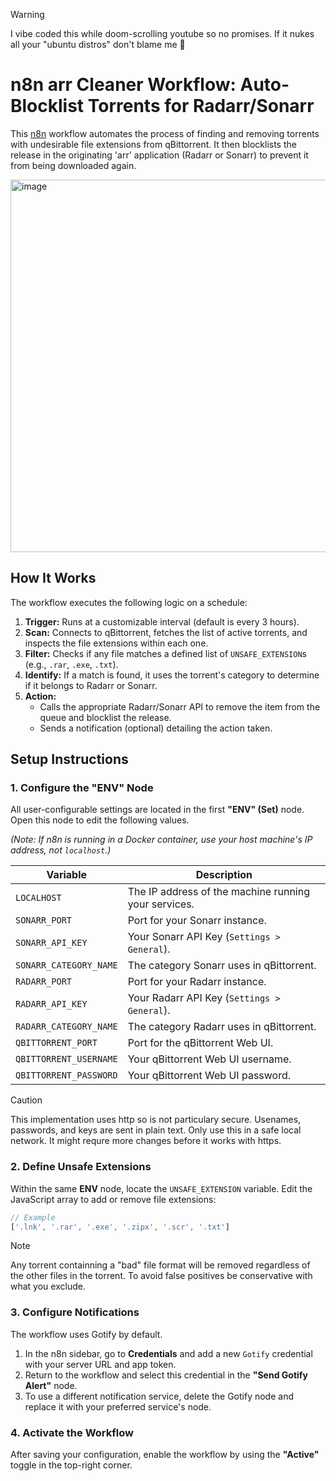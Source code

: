 > [!WARNING]  
> I vibe coded this while doom-scrolling youtube so no promises. If it nukes all your "ubuntu distros" don't blame me 🙈


# n8n arr Cleaner Workflow: Auto-Blocklist Torrents for Radarr/Sonarr

This [n8n](https://docs.n8n.io/hosting/) workflow automates the process of finding and removing torrents with undesirable file extensions from qBittorrent. It then blocklists the release in the originating 'arr' application (Radarr or Sonarr) to prevent it from being downloaded again.

<img width="2150" height="596" alt="image" src="https://github.com/user-attachments/assets/acd3d853-03bf-4263-bc12-20af5e9e2ead" />


## How It Works

The workflow executes the following logic on a schedule:

1.  **Trigger:** Runs at a customizable interval (default is every 3 hours).
2.  **Scan:** Connects to qBittorrent, fetches the list of active torrents, and inspects the file extensions within each one.
3.  **Filter:** Checks if any file matches a defined list of `UNSAFE_EXTENSION`s (e.g., `.rar`, `.exe`, `.txt`).
4.  **Identify:** If a match is found, it uses the torrent's category to determine if it belongs to Radarr or Sonarr.
5.  **Action:**
    *   Calls the appropriate Radarr/Sonarr API to remove the item from the queue and blocklist the release.
    *   Sends a notification (optional) detailing the action taken.

## Setup Instructions

### 1. Configure the "ENV" Node

All user-configurable settings are located in the first **"ENV" (Set)** node. Open this node to edit the following values.

*(Note: If n8n is running in a Docker container, use your host machine's IP address, not `localhost`.)*

| Variable               | Description                                           |
| ---------------------- | ----------------------------------------------------- |
| `LOCALHOST`            | The IP address of the machine running your services.  |
| `SONARR_PORT`          | Port for your Sonarr instance.                        |
| `SONARR_API_KEY`       | Your Sonarr API Key (`Settings > General`).           |
| `SONARR_CATEGORY_NAME` | The category Sonarr uses in qBittorrent.              |
| `RADARR_PORT`          | Port for your Radarr instance.                        |
| `RADARR_API_KEY`       | Your Radarr API Key (`Settings > General`).           |
| `RADARR_CATEGORY_NAME` | The category Radarr uses in qBittorrent.              |
| `QBITTORRENT_PORT`     | Port for the qBittorrent Web UI.                      |
| `QBITTORRENT_USERNAME` | Your qBittorrent Web UI username.                     |
| `QBITTORRENT_PASSWORD` | Your qBittorrent Web UI password.                     |


> [!CAUTION]
> This implementation uses http so is not particulary secure. Usenames, passwords, and keys are sent in plain text. Only use this in a safe local network. It might requre more changes before it works with https.


### 2. Define Unsafe Extensions

Within the same **ENV** node, locate the `UNSAFE_EXTENSION` variable. Edit the JavaScript array to add or remove file extensions:

```javascript
// Example
['.lnk', '.rar', '.exe', '.zipx', '.scr', '.txt']
```

> [!NOTE]  
> Any torrent containning a "bad" file format will be removed regardless of the other files in the torrent. To avoid false positives be conservative with what you exclude.

### 3. Configure Notifications

The workflow uses Gotify by default.

1.  In the n8n sidebar, go to **Credentials** and add a new `Gotify` credential with your server URL and app token.
2.  Return to the workflow and select this credential in the **"Send Gotify Alert"** node.
3.  To use a different notification service, delete the Gotify node and replace it with your preferred service's node.



### 4. Activate the Workflow

After saving your configuration, enable the workflow by using the **"Active"** toggle in the top-right corner.



